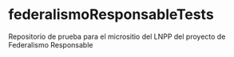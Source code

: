 # federalismoResponsableTests
Repositorio de prueba para el micrositio del LNPP del proyecto de Federalismo Responsable
